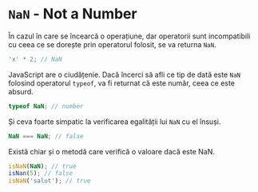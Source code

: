 # `NaN` - Not a Number

În cazul în care se încearcă o operațiune, dar operatorii sunt incompatibili cu ceea ce se dorește prin operatorul folosit, se va returna `NaN`.

```javascript
'x' * 2; // NaN
```

JavaScript are o ciudățenie. Dacă încerci să afli ce tip de dată este `NaN` folosind operatorul `typeof`, va fi returnat că este număr, ceea ce este absurd.

```javascript
typeof NaN; // number
```

Și ceva foarte simpatic la verificarea egalității lui `NaN` cu el însuși.

```javascript
NaN === NaN; // false
```

Există chiar și o metodă care verifică o valoare dacă este NaN.

```javascript
isNaN(NaN); // true
isNan(5); // false
isNaN('salut'); // true
```
